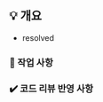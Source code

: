 ## 💡 개요
<!-- #뒤에는 이슈 번호를 걸어주세요~ -->
- resolved


### 📑 작업 사항



### ✔️ 코드 리뷰 반영 사항
<!-- 코드 리뷰에 대한 반영사항을 작성해주세요. -->
